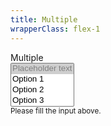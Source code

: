 ```yaml
---
title: Multiple
wrapperClass: flex-1
---
```


<div class="vv-select vv-select--multiple">
    <label for="select-icon-before">Multiple</label>
    <div class="vv-select__wrapper">
        <select name="select" id="select-icon-before" aria-describedby="select-icon-before-hint" multiple>
            <option value="" selected="selected" disabled="disabled">Placeholder text</option>
            <option value="1">Option 1</option>
            <option value="2">Option 2</option>
            <option value="3">Option 3</option>
        </select>
    </div>
    <small id="select-icon-before-hint" class="vv-input-text__hint">
        Please fill the input above.
    </small>
</div>
